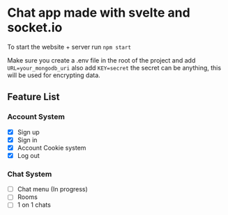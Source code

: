 # Chat app made with svelte and socket.io

To start the website + server run `npm start`

Make sure you create a .env file in the root of the project and add `URL=your_mongodb_uri` also add `KEY=secret` the secret can be anything, this will be used for encrypting data.



## Feature List
### Account System
- [x] Sign up
- [x] Sign in
- [x] Account Cookie system
- [x] Log out
### Chat System
- [ ] Chat menu (In progress)
- [ ] Rooms
- [ ] 1 on 1 chats
